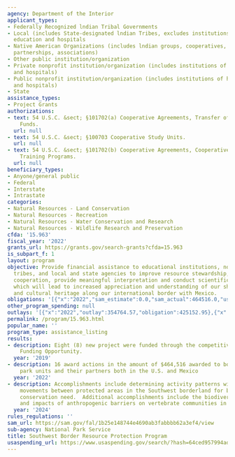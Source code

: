 ```yaml
---
agency: Department of the Interior
applicant_types:
- Federally Recognized lndian Tribal Governments
- Local (includes State-designated lndian Tribes, excludes institutions of higher
  education and hospitals
- Native American Organizations (includes lndian groups, cooperatives, corporations,
  partnerships, associations)
- Other public institution/organization
- Private nonprofit institution/organization (includes institutions of higher education
  and hospitals)
- Public nonprofit institution/organization (includes institutions of higher education
  and hospitals)
- State
assistance_types:
- Project Grants
authorizations:
- text: 54 U.S.C. &sect; §101702(a) Cooperative Agreements, Transfer of Service Appropriated
    Funds.
  url: null
- text: 54 U.S.C. &sect; §100703 Cooperative Study Units.
  url: null
- text: 54 U.S.C. &sect; §101702(b) Cooperative Agreements, Cooperative Research and
    Training Programs.
  url: null
beneficiary_types:
- Anyone/general public
- Federal
- Interstate
- Intrastate
categories:
- Natural Resources - Land Conservation
- Natural Resources - Recreation
- Natural Resources - Water Conservation and Research
- Natural Resources - Wildlife Research and Preservation
cfda: '15.963'
fiscal_year: '2022'
grants_url: https://grants.gov/search-grants?cfda=15.963
is_subpart_f: 1
layout: program
objective: Provide financial assistance to educational institutions, nonprofit organizations,
  tribes, and local and state agencies to improve resource stewardship, achieve international
  cooperation, provide meaningful interpretation and conduct scientific research,
  which will lead to increased appreciation and understanding of our shared natural
  and cultural heritage along our international border with Mexico.
obligations: '[{"x":"2022","sam_estimate":0.0,"sam_actual":464516.0,"usa_spending_actual":464516.0},{"x":"2023","sam_estimate":0.0,"sam_actual":425289.0,"usa_spending_actual":424797.0},{"x":"2024","sam_estimate":400000.0,"sam_actual":0.0,"usa_spending_actual":337290.95}]'
other_program_spending: null
outlays: '[{"x":"2022","outlay":354764.57,"obligation":425152.95},{"x":"2023","outlay":185024.18,"obligation":419948.88},{"x":"2024","outlay":58417.36,"obligation":381994.0}]'
permalink: /program/15.963.html
popular_name: ''
program_type: assistance_listing
results:
- description: Eight (8) new project were funded through the competitive Notice of
    Funding Opportunity.
  year: '2019'
- description: 16 award actions in the amount of $464,516 awarded to borderlands national
    park units and their partners both in the U.S. and Mexico
  year: '2022'
- description: Accomplishments include determining activity patterns within seasonal
    movements between protected areas in the Southwest borderland for bats of greatest
    conservation need.  Additional accomplishments include the biodiversity, connectivity,
    and impacts of anthropogenic barriers on vertebrate communities in protected areas.
  year: '2024'
rules_regulations: ''
sam_url: https://sam.gov/fal/1b25e148744e4690ab3fabbbb62a3ef4/view
sub-agency: National Park Service
title: Southwest Border Resource Protection Program
usaspending_url: https://www.usaspending.gov/search/?hash=64ced957994ad1756c73565897e58b1b
---
```


